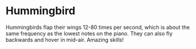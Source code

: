 # Hummingbird

Hummingbirds flap their wings 12-80 times per second, which is about the same
frequency as the lowest notes on the piano. They can also fly backwards and
hover in mid-air. Amazing skills!
